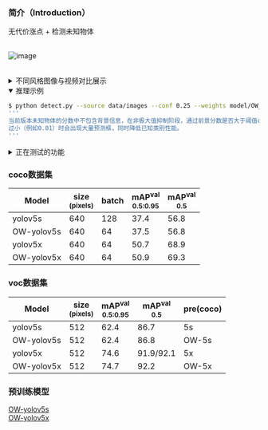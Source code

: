 ### 简介（Introduction）<br>
无代价涨点 + 检测未知物体<br>

<br>![image](https://user-images.githubusercontent.com/84908793/162931434-dc4da5c4-7916-4cee-af1c-a2f1037d1bf1.png)<br><br>

<details>
  <summary> 不同风格图像与视频对比展示</summary>

|Model                |Yolov5x |OW-yolov5x |
|---                  |---  |---  
|漫画                 |![图片 46](https://user-images.githubusercontent.com/84908793/167087540-c109830f-3a0c-42d6-8948-61c96a3925aa.png) |![图片 47](https://user-images.githubusercontent.com/84908793/167087925-5332b077-9481-44a4-af93-0c1c4e175ff1.png)
|电影                 |![图片 43](https://user-images.githubusercontent.com/84908793/167087873-bcba6a22-9798-4d51-b9f5-b610c8fe1a51.png) |![图片 37](https://user-images.githubusercontent.com/84908793/167087888-e4749d62-4bec-47ab-b235-9dcd45cd5440.png)
|游戏                 |![图片 2](https://user-images.githubusercontent.com/84908793/167087802-40ef99d0-2658-444a-b02f-df258e1538b1.png)  |![图片 1](https://user-images.githubusercontent.com/84908793/167087825-98c33a0c-4345-4f51-bb2e-6fe7bd96b182.png)
|动漫                 |![图片 4](https://user-images.githubusercontent.com/84908793/167087943-bd4179c6-0f24-4721-810d-deb3e17b8eed.png)  |![图片 3](https://user-images.githubusercontent.com/84908793/167087955-18f042b2-5658-40e6-99fb-f43562051ebe.png)
</details>

<details open>
  <summary> 推理示例</summary>

```bash
$ python detect.py --source data/images --conf 0.25 --weights model/OW_yolov5s.pt
'''
当前版本未知物体的分数中不包含背景信息，在非极大值抑制阶段，通过前景分数是否大于阈值conf过滤掉多余的未知物体，缺点是当阈值
过小（例如0.01）时会出现大量预测框，同时降低已知类别性能。
'''
```
</details>

<details>
<summary>正在测试的功能</summary>
 
-  将背景信息融入未知物体的分数中.
-  输出未知物体可能的父类信息，如将猴子预测为未知的动物。
-  分类标签使用IOU分数。
-  在object365数据集上测试检测未知物体的性能。
</details>

### coco数据集
|Model |size<br><sup>(pixels) |batch |mAP<sup>val<br>0.5:0.95 |mAP<sup>val<br>0.5 |
|---                  |---  |---    |---    |---   
|yolov5s              |640  |128    |37.4   |56.8  
|OW-yolov5s      |640  |64     |37.5   |56.8
|yolov5x              |640  |64    |50.7   |68.9   
|OW-yolov5x      |640  |64     |50.9   |69.3     

### voc数据集
|Model |size<br><sup>(pixels) |mAP<sup>val<br>0.5:0.95 |mAP<sup>val<br>0.5 |pre(coco)
|---                        |---  |---    |---       |---   
|yolov5s                    |512  |62.4   |86.7      |5s
|OW-yolov5s            |512  |62.4   |86.8      |OW-5s 
|yolov5x                    |512  |74.6   |91.9/92.1 |5x
|OW-yolov5x            |512  |74.7   |92.2      |OW-5x

  

### 预训练模型
  [OW-yolov5s](https://github.com/buxihuo/OW-YOLO/releases/download/1.0/OW-yolov5s.pt)<br>
  [OW-yolov5x](https://github.com/buxihuo/OW-YOLO/releases/download/1.0/OW-yolov5x.pt)<br>
